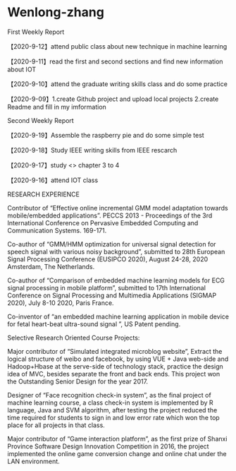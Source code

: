 # Wenlong-zhang

First Weekly Report


【2020-9-12】attend public class about new technique in machine learning 
 
【2020-9-11】read the first and second sections and find new information about IOT  
 
【2020-9-10】attend the graduate writing skills class and do some practice 
 
【2020-9-09】1.create Github project and upload local projects            2.create Readme and fill in my imformation 

Second Weekly Report

【2020-9-19】Assemble the raspberry pie and do some simple test

【2020-9-18】Study IEEE writing skills from IEEE rescarch

【2020-9-17】study <<IoT-From Research and Innovation to Market Deployment>> chapter 3 to 4 

【2020-9-16】attend IOT class


RESEARCH EXPERIENCE 


Contributor of “Effective online incremental GMM model adaptation towards mobile/embedded applications”. PECCS 2013 - Proceedings of the 3rd International Conference on Pervasive Embedded Computing and Communication Systems. 169-171.  

Co-author of “GMM/HMM optimization for universal signal detection for speech signal with various noisy background”, submitted to 28th European Signal Processing Conference (EUSIPCO 2020), August 24-28, 2020 Amsterdam, The Netherlands.

Co-author of “Comparison of embedded machine learning models for ECG signal processing in mobile platform”, submitted to 17th International Conference on Signal Processing and Multimedia Applications (SIGMAP 2020), July 8-10 2020, Paris France. 

Co-inventor of “an embedded machine learning application in mobile device for fetal heart-beat ultra-sound signal ”, US Patent pending.


Selective Research Oriented Course Projects:


Major contributor of “Simulated integrated microblog website”, Extract the logical structure of weibo and facebook, by using VUE + Java web-side and Hadoop+Hbase at the serve-side of technology stack, practice the design idea of MVC, besides separate the front and back ends. This project won the Outstanding Senior Design for the year 2017.

Designer of “Face recognition check-in system”, as the final project of machine learning course, a class check-in system is implemented by R language, Java and SVM algorithm, after testing the project reduced the time required for students to sign in and low error rate which won the top place for all projects in that class. 

Major contributor of “Game interaction platform”, as the first prize of Shanxi Province Software Design Innovation Competition in 2016, the project implemented the online game conversion change and online chat under the LAN environment. 
